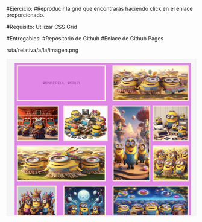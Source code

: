 #Ejercicio:
#Reproducir la grid que encontrarás haciendo click en el enlace proporcionado.

#Requisito: Utilizar CSS Grid

#Entregables:
#Repositorio de Github
#Enlace de Github Pages

ruta/relativa/a/la/imagen.png

<img src="./css/img/captura Readme.png">
